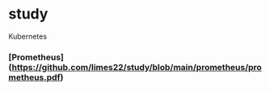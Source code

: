 # study

Kubernetes

### [Prometheus] (https://github.com/limes22/study/blob/main/prometheus/prometheus.pdf)
